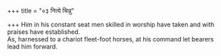 +++
title = "०३ नित्ये चिन्नु"

+++
Him in his constant seat men skilled in worship have taken and with praises have established.  
     As, harnessed to a chariot fleet-foot horses, at his command let bearers lead him forward.
